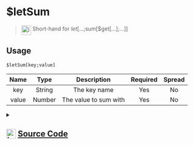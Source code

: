 # $letSum
> <img align="top" src="https://upload.wikimedia.org/wikipedia/commons/thumb/e/e4/Infobox_info_icon.svg/160px-Infobox_info_icon.svg.png?20150409153300" alt="image" width="25" height="auto"> Short-hand for $let[...;$sum[$get[...];...]]
## Usage
```
$letSum[key;value]
```
| Name | Type | Description | Required | Spread
| :---: | :---: | :---: | :---: | :---: |
key | String | The key name | Yes | No
value | Number | The value to sum with | Yes | No
<details>
<summary>
    
## <img align="top" src="https://cdn4.iconfinder.com/data/icons/iconsimple-logotypes/512/github-512.png" alt="image" width="25" height="auto">  [Source Code](https://github.com/tryforge/ForgeScript-V2/blob/main/src/native/letSum.ts)
    
</summary>
    
```ts
import { ArgType, NativeFunction } from "../structures"

export default new NativeFunction({
    name: "$letSum",
    version: "1.3.0",
    description: "Short-hand for $let[...;$sum[$get[...];...]]",
    unwrap: true,
    args: [
        {
            name: "key",
            description: "The key name",
            rest: false,
            type: ArgType.String,
            required: true,
        },
        {
            name: "value",
            description: "The value to sum with",
            rest: false,
            required: true,
            type: ArgType.Number,
        },
    ],
    brackets: true,
    execute(ctx, [ key, value ]) {
        ctx.setKeyword(key, Number(ctx.getKeyword(key)) + value)
        return this.success()
    },
})
```
    
</details>